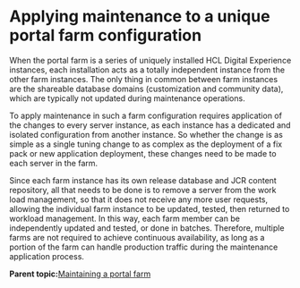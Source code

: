 # Applying maintenance to a unique portal farm configuration

When the portal farm is a series of uniquely installed HCL Digital Experience instances, each installation acts as a totally independent instance from the other farm instances. The only thing in common between farm instances are the shareable database domains \(customization and community data\), which are typically not updated during maintenance operations.

To apply maintenance in such a farm configuration requires application of the changes to every server instance, as each instance has a dedicated and isolated configuration from another instance. So whether the change is as simple as a single tuning change to as complex as the deployment of a fix pack or new application deployment, these changes need to be made to each server in the farm.

Since each farm instance has its own release database and JCR content repository, all that needs to be done is to remove a server from the work load management, so that it does not receive any more user requests, allowing the individual farm instance to be updated, tested, then returned to workload management. In this way, each farm member can be independently updated and tested, or done in batches. Therefore, multiple farms are not required to achieve continuous availability, as long as a portion of the farm can handle production traffic during the maintenance application process.

**Parent topic:**[Maintaining a portal farm](../install/maintain_portal_farm.md)


